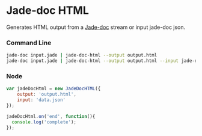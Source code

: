 # Jade-doc HTML

Generates HTML output from a [Jade-doc](http://github.com/Aratramba/jade-doc/) stream or input jade-doc json.


### Command Line
```bash
jade-doc input.jade | jade-doc-html --output output.html
jade-doc input.jade | jade-doc-html --output output.html --input jade-doc.json
```


### Node
```js
var jadeDocHtml = new JadeDocHTML({
    output: 'output.html',
    input: 'data.json'
});

jadeDocHtml.on('end', function(){
  console.log('complete');
});
```